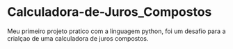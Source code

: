 # Calculadora-de-Juros_Compostos
Meu primeiro projeto pratico com a linguagem python, foi um desafio para a crialçao de uma calculadora de juros compostos.
